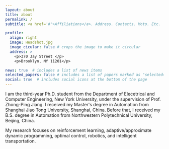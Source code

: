 ```yaml
---
layout: about
title: about
permalink: /
subtitle: <a href='#'>Affiliations</a>. Address. Contacts. Moto. Etc.

profile:
  align: right
  image: Headshot.jpg
  image_cicular: false # crops the image to make it circular
  address: >
    <p>370 Jay Street </p>
    <p>Brooklyn, NY 11201</p>

news: true  # includes a list of news items
selected_papers: false # includes a list of papers marked as "selected={true}"
social: true  # includes social icons at the bottom of the page
---
```


I am the third-year Ph.D. student from the Department of Elecetrical and Computer Engineering, New York University, under the supervision of Prof. Zhong-Ping Jiang. I received my Master's degree in Automation from Shanghai Jiao Tong University, Shanghai, China. Before that, I received my B.S. degree in Automation from Northwestern Polytechnical University, Beijing, China.

My research focuses on reinforcement learning, adaptive/approximate dynamic programming, optimal control, robotics, and intelligent transportation.

